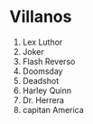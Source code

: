 # Villanos

1. Lex Luthor
2. Joker
3. Flash Reverso
4. Doomsday
5. Deadshot
6. Harley Quinn
7. Dr. Herrera
8. capitan America
